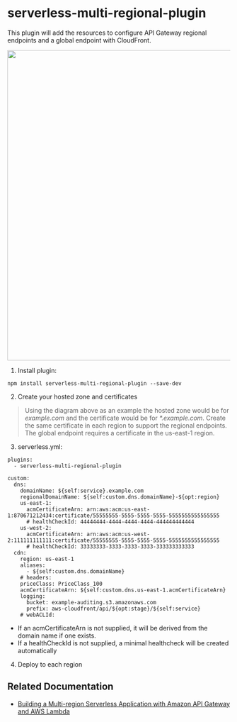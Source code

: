 # serverless-multi-regional-plugin

This plugin will add the resources to configure API Gateway regional endpoints and a global endpoint with CloudFront.

<img src="multi-regional-api.png" width="700">

1. Install plugin:

```
npm install serverless-multi-regional-plugin --save-dev
```

2. Create your hosted zone and certificates

> Using the diagram above as an example the hosted zone would be for _example.com_ and the certificate would be for _*.example.com_. Create the same certificate in each region to support the regional endpoints. The global endpoint requires a certificate in the us-east-1 region.

3. serverless.yml:

```
plugins:
  - serverless-multi-regional-plugin

custom:
  dns:
    domainName: ${self:service}.example.com
    regionalDomainName: ${self:custom.dns.domainName}-${opt:region}
    us-east-1:
      acmCertificateArn: arn:aws:acm:us-east-1:870671212434:certificate/55555555-5555-5555-5555-5555555555555555
      # healthCheckId: 44444444-4444-4444-4444-444444444444
    us-west-2:
      acmCertificateArn: arn:aws:acm:us-west-2:111111111111:certificate/55555555-5555-5555-5555-5555555555555555
      # healthCheckId: 33333333-3333-3333-3333-333333333333
  cdn:
    region: us-east-1
    aliases:
      - ${self:custom.dns.domainName}
    # headers:
    priceClass: PriceClass_100
    acmCertificateArn: ${self:custom.dns.us-east-1.acmCertificateArn}
    logging:
      bucket: example-auditing.s3.amazonaws.com
      prefix: aws-cloudfront/api/${opt:stage}/${self:service}
    # webACLId:
```

* If an acmCertificateArn is not supplied, it will be derived from the domain name if one exists.
* If a healthCheckId is not supplied, a minimal healthcheck will be created automatically

4. Deploy to each region


## Related Documentation
* [Building a Multi-region Serverless Application with Amazon API Gateway and AWS Lambda](https://aws.amazon.com/blogs/compute/building-a-multi-region-serverless-application-with-amazon-api-gateway-and-aws-lambda)
